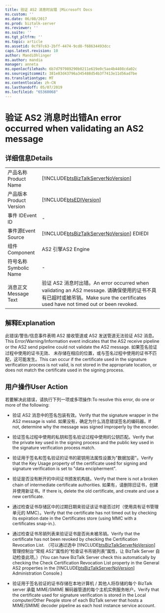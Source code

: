 ```yaml
---
title: 验证 AS2 消息时出错 |Microsoft Docs
ms.custom: ''
ms.date: 06/08/2017
ms.prod: biztalk-server
ms.reviewer: ''
ms.suite: ''
ms.tgt_pltfrm: ''
ms.topic: article
ms.assetid: 0cf97c63-2bff-4474-9cd8-f68634493dcc
caps.latest.revision: 10
author: MandiOhlinger
ms.author: mandia
manager: anneta
ms.openlocfilehash: 6b7d797989290b0211e619e0c5ae4b4408cda02c
ms.sourcegitcommit: 381e83d43796a345488d54b3f7413e11d56ad7be
ms.translationtype: MT
ms.contentlocale: zh-CN
ms.lasthandoff: 05/07/2019
ms.locfileid: "65360068"
---
```

# <a name="an-error-occurred-when-validating-an-as2-message"></a><span data-ttu-id="e933c-102">验证 AS2 消息时出错</span><span class="sxs-lookup"><span data-stu-id="e933c-102">An error occurred when validating an AS2 message</span></span>
## <a name="details"></a><span data-ttu-id="e933c-103">详细信息</span><span class="sxs-lookup"><span data-stu-id="e933c-103">Details</span></span>  

|                 |                                                                                                                       |
|-----------------|-----------------------------------------------------------------------------------------------------------------------|
|  <span data-ttu-id="e933c-104">产品名称</span><span class="sxs-lookup"><span data-stu-id="e933c-104">Product Name</span></span>   |                  [!INCLUDE[btsBizTalkServerNoVersion](../includes/btsbiztalkservernoversion-md.md)]                   |
| <span data-ttu-id="e933c-105">产品版本</span><span class="sxs-lookup"><span data-stu-id="e933c-105">Product Version</span></span> |                              [!INCLUDE[btsEDIVersion](../includes/btsediversion-md.md)]                               |
|    <span data-ttu-id="e933c-106">事件 ID</span><span class="sxs-lookup"><span data-stu-id="e933c-106">Event ID</span></span>     |                                                           -                                                           |
|  <span data-ttu-id="e933c-107">事件源</span><span class="sxs-lookup"><span data-stu-id="e933c-107">Event Source</span></span>   |                [!INCLUDE[btsBizTalkServerNoVersion](../includes/btsbiztalkservernoversion-md.md)] <span data-ttu-id="e933c-108">EDI</span><span class="sxs-lookup"><span data-stu-id="e933c-108">EDI</span></span>                 |
|    <span data-ttu-id="e933c-109">组件</span><span class="sxs-lookup"><span data-stu-id="e933c-109">Component</span></span>    |                                                      <span data-ttu-id="e933c-110">AS2 引擎</span><span class="sxs-lookup"><span data-stu-id="e933c-110">AS2 Engine</span></span>                                                       |
|  <span data-ttu-id="e933c-111">符号名称</span><span class="sxs-lookup"><span data-stu-id="e933c-111">Symbolic Name</span></span>  |                                                           -                                                           |
|  <span data-ttu-id="e933c-112">消息正文</span><span class="sxs-lookup"><span data-stu-id="e933c-112">Message Text</span></span>   | <span data-ttu-id="e933c-113">验证 AS2 消息时出错。</span><span class="sxs-lookup"><span data-stu-id="e933c-113">An error occurred when validating an AS2 message.</span></span> <span data-ttu-id="e933c-114">请确保使用的证书不具有已超时或被吊销。</span><span class="sxs-lookup"><span data-stu-id="e933c-114">Make sure the certificates used have not timed out or been revoked.</span></span> |

## <a name="explanation"></a><span data-ttu-id="e933c-115">解释</span><span class="sxs-lookup"><span data-stu-id="e933c-115">Explanation</span></span>  
 <span data-ttu-id="e933c-116">此错误/警告/信息事件表明 AS2 接收管道或 AS2 发送管道无法验证 AS2 消息。</span><span class="sxs-lookup"><span data-stu-id="e933c-116">This Error/Warning/Information event indicates that the AS2 receive pipeline or the AS2 send pipeline could not validate the AS2 message.</span></span> <span data-ttu-id="e933c-117">如果签名验证过程中使用的证书无效、 未存储在相应的位置，或与签名过程中使用的证书不匹配，这可能发生。</span><span class="sxs-lookup"><span data-stu-id="e933c-117">This can occur if the certificate used in the signature verification process is not valid, is not stored in the appropriate location, or does not match the certificate used in the signing process.</span></span>  

## <a name="user-action"></a><span data-ttu-id="e933c-118">用户操作</span><span class="sxs-lookup"><span data-stu-id="e933c-118">User Action</span></span>  
 <span data-ttu-id="e933c-119">若要解决此错误，请执行下列一项或多项操作:</span><span class="sxs-lookup"><span data-stu-id="e933c-119">To resolve this error, do one or more of the following:</span></span>  

- <span data-ttu-id="e933c-120">验证 AS2 消息中的签名包装有效。</span><span class="sxs-lookup"><span data-stu-id="e933c-120">Verify that the signature wrapper in the AS2 message is valid.</span></span> <span data-ttu-id="e933c-121">如果没有，确定为什么消息错误签名的编码器。</span><span class="sxs-lookup"><span data-stu-id="e933c-121">If not, determine why the message was signed improperly by the encoder.</span></span>  

- <span data-ttu-id="e933c-122">验证签名过程中使用的私钥和签名验证过程中使用的公钥匹配。</span><span class="sxs-lookup"><span data-stu-id="e933c-122">Verify that the private key used in the signing process and the public key used in the signature verification process match.</span></span>  

- <span data-ttu-id="e933c-123">验证用于签名和签名验证的证书的密钥用法属性设置为"数据加密"。</span><span class="sxs-lookup"><span data-stu-id="e933c-123">Verify that the Key Usage property of the certificate used for signing and signature verification is set to "data encipherment".</span></span>  

- <span data-ttu-id="e933c-124">验证是否没有断开的中间证书颁发机构链。</span><span class="sxs-lookup"><span data-stu-id="e933c-124">Verify that there is not a broken chain of intermediate certificate authorities.</span></span> <span data-ttu-id="e933c-125">如果有，请删除旧证书，创建并使用新证书。</span><span class="sxs-lookup"><span data-stu-id="e933c-125">If there is, delete the old certificate, and create and use a new certificate.</span></span>  

- <span data-ttu-id="e933c-126">通过检查证书存储区中的过期日期来验证该证书是否过时（使用具有证书管理单元的 MMC）。</span><span class="sxs-lookup"><span data-stu-id="e933c-126">Verify that the certificate has not timed out by checking its expiration date in the Certificates store (using MMC with a certificates snap-in.).</span></span>  

- <span data-ttu-id="e933c-127">通过检查证书吊销列表来验证证书是否尚未被吊销。</span><span class="sxs-lookup"><span data-stu-id="e933c-127">Verify that the certificate has not been revoked by checking the Certification Revocation List.</span></span> <span data-ttu-id="e933c-128">（可以通过选中 [!INCLUDE[btsBizTalkServerNoVersion](../includes/btsbiztalkservernoversion-md.md)] 管理控制台“常规 AS2”属性的“检查证书吊销列表”属性，让 BizTalk Server 自动检查此项。）</span><span class="sxs-lookup"><span data-stu-id="e933c-128">(You can have BizTalk Server check this automatically by checking the Check Certification Revocation List property in the General AS2 properties in the [!INCLUDE[btsBizTalkServerNoVersion](../includes/btsbiztalkservernoversion-md.md)] Administration Console.)</span></span>  

- <span data-ttu-id="e933c-129">验证用于签名验证的证书存储在本地计算机 / 其他人将存储的每个 BizTalk server 承载 MIME/SMIME 解码器管道的每个主机实例服务帐户。</span><span class="sxs-lookup"><span data-stu-id="e933c-129">Verify that the certificate used for signature verification is stored in the Local computer/Other People store of each BizTalk server that hosts a MIME/SMIME decoder pipeline as each host instance service account.</span></span>
